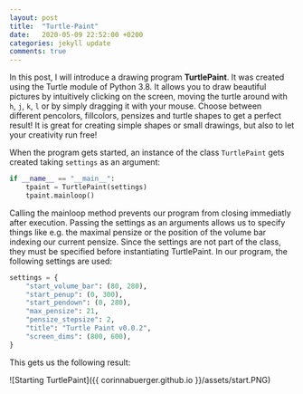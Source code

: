 ```yaml
---
layout: post
title:  "Turtle-Paint"
date:   2020-05-09 22:52:00 +0200
categories: jekyll update
comments: true
---
```


In this post, I will introduce a drawing program **TurtlePaint**. It was created using the Turtle module of Python 3.8. 
It allows you to draw beautiful pictures by intuitively clicking on the screen, moving the turtle around with `h`, `j`, `k`, `l` or by simply dragging it with your mouse. Choose between different pencolors, fillcolors, pensizes and turtle shapes to get a perfect result! It is great for creating simple shapes or small drawings, but also to let your creativity run free!

When the program gets started, an instance of the class `TurtlePaint` gets created taking `settings` as an argument:

```python
if __name__ == "__main__":
    tpaint = TurtlePaint(settings)
    tpaint.mainloop()
```

Calling the mainloop method prevents our program from closing immediatly after execution.
Passing the settings as an arguments allows us to specify things like e.g. the maximal pensize or the position of the volume bar indexing our current pensize. Since the settings are not part of the class, they must be specified before instantiating TurtlePaint. In our program, the following settings are used:

```python
settings = {
    "start_volume_bar": (80, 280),
    "start_penup": (0, 300),
    "start_pendown": (0, 280),
    "max_pensize": 21,
    "pensize_stepsize": 2,
    "title": "Turtle Paint v0.0.2",
    "screen_dims": (800, 600),
}
```
This gets us the following result:

![Starting TurtlePaint]({{ corinnabuerger.github.io }}/assets/start.PNG)



